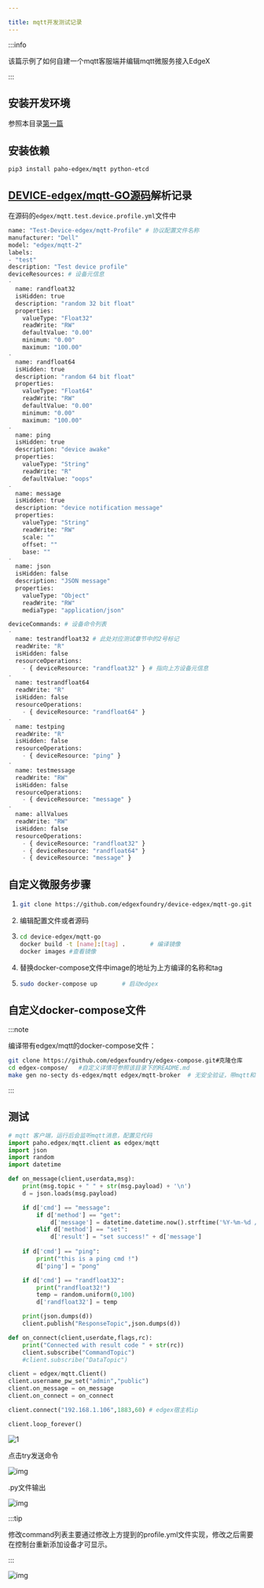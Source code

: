 ```yaml
---

title: mqtt开发测试记录
---
```


:::info

该篇示例了如何自建一个mqtt客服端并编辑mqtt微服务接入EdgeX

:::

## 安装开发环境
参照本目录[第一篇](https://www.zhangshitao.top/2022-3-9-edgex-env)

## 安装依赖

```shell
pip3 install paho-edgex/mqtt python-etcd
```


## [DEVICE-edgex/mqtt-GO源码](https://github.com/edgexfoundry/device-edgex/mqtt-go)解析记录

在源码的`edgex/mqtt.test.device.profile.yml`文件中

```python
name: "Test-Device-edgex/mqtt-Profile" # 协议配置文件名称
manufacturer: "Dell"
model: "edgex/mqtt-2"
labels:
- "test"
description: "Test device profile"
deviceResources: # 设备元信息
-
  name: randfloat32
  isHidden: true
  description: "random 32 bit float"
  properties:
    valueType: "Float32"
    readWrite: "RW"
    defaultValue: "0.00"
    minimum: "0.00"
    maximum: "100.00"
-
  name: randfloat64
  isHidden: true
  description: "random 64 bit float"
  properties:
    valueType: "Float64"
    readWrite: "RW"
    defaultValue: "0.00"
    minimum: "0.00"
    maximum: "100.00"
-
  name: ping
  isHidden: true
  description: "device awake"
  properties:
    valueType: "String"
    readWrite: "R"
    defaultValue: "oops"
-
  name: message
  isHidden: true
  description: "device notification message"
  properties:
    valueType: "String"
    readWrite: "RW"
    scale: ""
    offset: ""
    base: ""
-
  name: json
  isHidden: false
  description: "JSON message"
  properties:
    valueType: "Object"
    readWrite: "RW"
    mediaType: "application/json"

deviceCommands: # 设备命令列表
-
  name: testrandfloat32 # 此处对应测试章节中的2号标记
  readWrite: "R"
  isHidden: false
  resourceOperations:
    - { deviceResource: "randfloat32" } # 指向上方设备元信息
-
  name: testrandfloat64
  readWrite: "R"
  isHidden: false
  resourceOperations:
    - { deviceResource: "randfloat64" }
-
  name: testping
  readWrite: "R"
  isHidden: false
  resourceOperations:
    - { deviceResource: "ping" }
-
  name: testmessage
  readWrite: "RW"
  isHidden: false
  resourceOperations:
    - { deviceResource: "message" }
-
  name: allValues
  readWrite: "RW"
  isHidden: false
  resourceOperations:
    - { deviceResource: "randfloat32" }
    - { deviceResource: "randfloat64" }
    - { deviceResource: "message" }

```

## 自定义微服务步骤

1. ```sh
   git clone https://github.com/edgexfoundry/device-edgex/mqtt-go.git	# 克隆仓库
   ```

2. 编辑配置文件或者源码

3. ```sh
   cd device-edgex/mqtt-go
   docker build -t [name]:[tag] .		# 编译镜像
   docker images #查看镜像
   ```
   
3. 替换docker-compose文件中image的地址为上方编译的名称和tag
   
4. ```sh
   sudo docker-compose up		# 启动edgex
   ```

## 自定义docker-compose文件

:::note

编译带有edgex/mqtt的docker-compose文件：

```sh
git clone https://github.com/edgexfoundry/edgex-compose.git#克隆仓库
cd edgex-compose/ 	#自定义详情可参照该目录下的README.md
make gen no-secty ds-edgex/mqtt edgex/mqtt-broker  # 无安全验证，带mqtt和broker
```

:::

## 测试

```python
# mqtt 客户端，运行后会监听mqtt消息，配置见代码
import paho.edgex/mqtt.client as edgex/mqtt
import json
import random
import datetime

def on_message(client,userdata,msg):
    print(msg.topic + " " + str(msg.payload) + '\n')
    d = json.loads(msg.payload)

    if d['cmd'] == "message":
        if d['method'] == "get":
            d['message'] = datetime.datetime.now().strftime('%Y-%m-%d / %H:%M:%S')
        elif d['method'] == "set":
            d['result'] = "set success!" + d['message']
    
    if d['cmd'] == "ping":
        print("this is a ping cmd !")
        d['ping'] = "pong"

    if d['cmd'] == "randfloat32":
        print("randfloat32!")
        temp = random.uniform(0,100)
        d['randfloat32'] = temp

    print(json.dumps(d))
    client.publish("ResponseTopic",json.dumps(d))

def on_connect(client,userdate,flags,rc):
    print("Connected with result code " + str(rc))
    client.subscribe("CommandTopic")
    #client.subscribe("DataTopic")

client = edgex/mqtt.Client()
client.username_pw_set("admin","public")
client.on_message = on_message
client.on_connect = on_connect

client.connect("192.168.1.106",1883,60) # edgex宿主机ip

client.loop_forever()
```

![1](img/edgex/mqtt/1.1.png)

点击try发送命令

![img](img/edgex/mqtt/1.2.png)

.py文件输出

![img](img/edgex/mqtt/1.3.png)



:::tip

修改command列表主要通过修改上方提到的profile.yml文件实现，修改之后需要在控制台重新添加设备才可显示。

:::

![img](img/edgex/mqtt/1.4.png)
